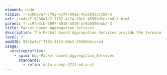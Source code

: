 ```yaml
---
element: node
nispid: T-92b6a7e7-7f82-41f4-90e2-45569d3cccbd-X
url: /node/T-92b6a7e7-7f82-41f4-90e2-45569d3cccbd-X.html
parent: T-cc9fe3cb-3697-4018-b538-bf6b5846ebbf-X
title: Packet-based Aggregation Services
description: The Packet-based Aggregation Services provide the termination of tunnels carrying Internet Protocol (IP) packets or, in other words, the termination of Access Services under the packet-based category VPN class through VPN concentrators. Packet-based Aggregation Services also provide the termination of IP flows (not tunnelled) in star topologies supported over wireless or SATCOM (e.g. IP SATCOM hub). In this case the services terminate packet-based [[IPv4 Routed Access Services]] or [[IPv6 Routed Access Services]] (subtended over SATCOM or radio). Hence, the following three service types can be considered for aggregation  * IPv4 Routed Access Services; * IPv6 Routed Access Services; and * VPN Services or virtual IP routed services, which can either be Packet-based VPN termination Services (IP VPN) or Session-based VPN termination Services (SSL/TLS VPN).
level: 7
emUUID: 92b6a7e7-7f82-41f4-90e2-45569d3cccbd
usage:
  serviceprofiles:
    - spid: bsp-Packet-based_Aggregation_Services
      standards:
        - refid: nato-acomp-4711-ed.a-v1
---
```


